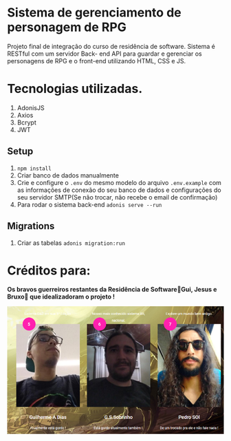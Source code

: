 # Sistema de gerenciamento de personagem de RPG

Projeto final de integração do curso de residência de software.
Sistema é RESTful com um servidor Back- end API para guardar e gerenciar os personagens de RPG e o front-end utilizando HTML, CSS e JS.

# Tecnologias utilizadas.
1. AdonisJS
2. Axios
3. Bcrypt
4. JWT
## Setup
1. `npm install`
2. Criar banco de dados manualmente
3. Crie e configure o `.env`  do mesmo modelo do arquivo `.env.example` com as informações de conexão do seu banco de dados e configurações do seu servidor SMTP(Se não trocar, não recebe o email de confirmação)
4. Para rodar o sistema back-end `adonis serve --run`

## Migrations
1. Criar as tabelas `adonis migration:run`




# Créditos para:

**Os bravos guerreiros restantes da Residência de Software💚Gui, Jesus e Bruxo💜 que idealizadoram o projeto !**

![Capa](https://raw.githubusercontent.com/GuilhermeAdias/Sistema-de-gerenciamento-de-persomagem-de-RPG/master/img/os-criadores.png)
